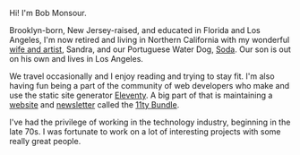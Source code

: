 Hi! I'm Bob Monsour.

Brooklyn-born, New Jersey-raised, and educated in Florida and Los Angeles, I'm now retired and living in Northern California with my wonderful [wife and artist](https://www.tascafineart.com/), Sandra, and our Portuguese Water Dog, [Soda](/soda/). Our son is out on his own and lives in Los Angeles.

We travel occasionally and I enjoy reading and trying to stay fit. I'm also having fun being a part of the community of web developers who make and use the static site generator [Eleventy](https://11ty.dev). A big part of that is maintaining a [website](https://11tybundle.dev) and [newsletter](https://buttondown.com/11tybundle) called the [11ty Bundle](https://11tybundle.dev).

I've had the privilege of working in the technology industry, beginning in the late 70s. I was fortunate to work on a lot of interesting projects with some really great people.
